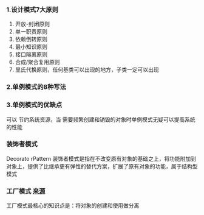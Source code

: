 ### 1.设计模式7大原则

1. 开放-封闭原则
2. 单一职责原则
3. 依赖倒转原则
4. 最小知识原则
5. 接口隔离原则
6. 合成/聚合复用原则
7. 里氏代换原则，任何基类可以出现的地方，子类一定可以出现





### 2.单例模式的8种写法





### 3.单例模式的优缺点

可以 节约系统资源，当 需要频繁创建和销毁的对象时单例模式无疑可以提高系统的性能













### 装饰者模式

Decorato rPattern 装饰者模式是指在不改变原有对象的基础之上，将功能附加到对象上，提供了比继承更有弹性的替代方案，扩展了原有对象的功能，属于结构型模式













### 工厂模式 [来源](https://cloud.tencent.com/developer/article/1603292) 

工厂模式最核心的知识点是：将对象的创建和使用做分离





















































































































































































































